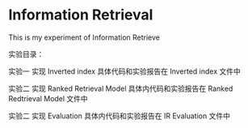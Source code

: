# Information Retrieval

This is my experiment of Information Retrieve

实验目录：

实验一 实现 Inverted index  具体代码和实验报告在 Inverted index 文件中

实验二 实现 Ranked Retrieval Model   具体内代码和实验报告在 Ranked Redtrieval Model 文件中

实验二 实现 Evaluation   具体内代码和实验报告在 IR Evaluation 文件中
